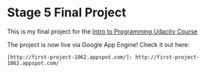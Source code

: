 # Stage 5 Final Project
This is my final project for the [Intro to Programming Udacity Course](https://www.udacity.com/course/intro-to-programming-nanodegree--nd000)

The project is now live via Google App Engine! Check it out here:

`[http://first-project-1062.appspot.com/]: http://first-project-1062.appspot.com/`
